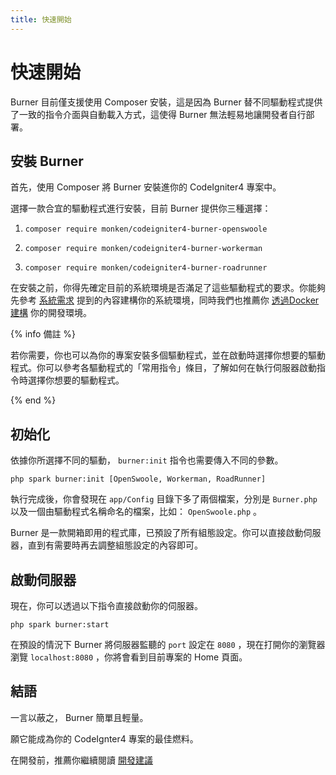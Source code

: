```yaml
---
title: 快速開始
---
```


# 快速開始

Burner 目前僅支援使用 Composer 安裝，這是因為 Burner 替不同驅動程式提供了一致的指令介面與自動載入方式，這使得 Burner 無法輕易地讓開發者自行部署。

## 安裝 Burner

首先，使用 Composer 將 Burner 安裝進你的 CodeIgniter4 專案中。

選擇一款合宜的驅動程式進行安裝，目前 Burner 提供你三種選擇：

1. 
    ```
    composer require monken/codeigniter4-burner-openswoole
    ```

2. 
    ```
    composer require monken/codeigniter4-burner-workerman
    ```

3. 
    ```
    composer require monken/codeigniter4-burner-roadrunner
    ```

在安裝之前，你得先確定目前的系統環境是否滿足了這些驅動程式的要求。你能夠先參考 [系統需求](/introduction) 提到的內容建構你的系統環境，同時我們也推薦你 [透過Docker建構](/general/docker) 你的開發環境。

{% info 備註 %}

若你需要，你也可以為你的專案安裝多個驅動程式，並在啟動時選擇你想要的驅動程式。你可以參考各驅動程式的「常用指令」條目，了解如何在執行伺服器啟動指令時選擇你想要的驅動程式。

{% end %}


## 初始化

依據你所選擇不同的驅動， `burner:init` 指令也需要傳入不同的參數。

```
php spark burner:init [OpenSwoole, Workerman, RoadRunner]
```

執行完成後，你會發現在 `app/Config` 目錄下多了兩個檔案，分別是 `Burner.php` 以及一個由驅動程式名稱命名的檔案，比如： `OpenSwoole.php` 。

Burner 是一款開箱即用的程式庫，已預設了所有組態設定。你可以直接啟動伺服器，直到有需要時再去調整組態設定的內容即可。

## 啟動伺服器

現在，你可以透過以下指令直接啟動你的伺服器。

```
php spark burner:start
```

在預設的情況下 Burner 將伺服器監聽的 `port` 設定在 `8080` ，現在打開你的瀏覽器瀏覽 `localhost:8080` ，你將會看到目前專案的 Home 頁面。

## 結語

一言以蔽之， Burner 簡單且輕量。

願它能成為你的 CodeIgnter4 專案的最佳燃料。

在開發前，推薦你繼續閱讀 [開發建議](/general/suggestion)
